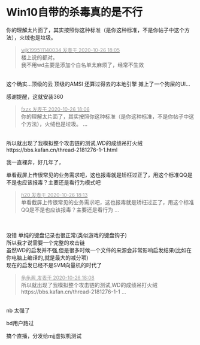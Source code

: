# Win10自带的杀毒真的是不行


你的理解太片面了，其实按照你这种标准（是你这种标准，不是你帖子中这个方法），火绒也是垃圾。

<div class="quote"><blockquote><font size="2"><a href="https://www.hostloc.com/forum.php?mod=redirect&amp;goto=findpost&amp;pid=9355218&amp;ptid=758664" target="_blank"><font color="#999999">wjk199511140034 发表于 2020-10-26 18:05</font></a></font><br />
楼上说的都对。<br />
我不用wd主要是添加个白名单太麻烦了，经常不生效</blockquote></div><br />
这个确实...顶级的云 顶级的AMSI 还算过得去的本地引擎 摊上了一个狗屎的UI...

感谢提醒，这就安装360

<div class="quote"><blockquote><font size="2"><a href="https://www.hostloc.com/forum.php?mod=redirect&amp;goto=findpost&amp;pid=9355228&amp;ptid=758664" target="_blank"><font color="#999999">fxzx 发表于 2020-10-26 18:06</font></a></font><br />
你的理解太片面了，其实按照你这种标准（是你这种标准，不是你帖子中这个方法），火绒也是垃圾。 ...</blockquote></div><br />
<img src="static/image/smiley/yct/022.gif" smilieid="42" border="0" alt="" /><br />
所以就出现了我模拟整个攻击链的测试,WD的成绩吊打火绒<br />
https://bbs.kafan.cn/thread-2181276-1-1.html

<img src="static/image/smiley/default/hug.gif" smilieid="13" border="0" alt="" />我一直裸奔，好几年了，

单看截屏上传很常见的业务需求吧，这也报毒就是矫枉过正了，用这个标准QQ是不是也应该报毒？主要还是看行为模式吧<img src="static/image/smiley/default/lol.gif" smilieid="12" border="0" alt="" />

<div class="quote"><blockquote><font size="2"><a href="https://www.hostloc.com/forum.php?mod=redirect&amp;goto=findpost&amp;pid=9355264&amp;ptid=758664" target="_blank"><font color="#999999">h20 发表于 2020-10-26 18:13</font></a></font><br />
单看截屏上传很常见的业务需求吧，这也报毒就是矫枉过正了，用这个标准QQ是不是也应该报毒？主要还是看行为 ...</blockquote></div><br />
<br />
没错 单纯的键盘记录也很正常(类似游戏的键盘钩子)<br />
所以我才说需要一个完整的攻击链<br />
虽然WD的启发并不强,但是很多时候一个文件的来源会非常影响启发结果(比如在你电脑上编译的,就是最大的减分项)<br />
现在的启发已经不是SVM向量机的时代了

<div class="quote"><blockquote><font size="2"><a href="https://www.hostloc.com/forum.php?mod=redirect&amp;goto=findpost&amp;pid=9355240&amp;ptid=758664" target="_blank"><font color="#999999">龟龟酱 发表于 2020-10-26 18:08</font></a></font><br />
所以就出现了我模拟整个攻击链的测试,WD的成绩吊打火绒<br />
https://bbs.kafan.cn/thread-2181276-1-1 ...</blockquote></div><br />
nb 太强了

bd用户路过

搞个直播，分发给mjj虚拟机测试
